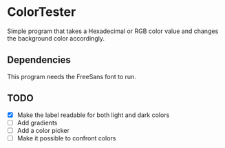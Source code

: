 # ColorTester
Simple program that takes a Hexadecimal or RGB color value and changes the
background color accordingly.

## Dependencies

This program needs the FreeSans font to run.

## TODO
- [x] Make the label readable for both light and dark colors
- [ ] Add gradients
- [ ] Add a color picker
- [ ] Make it possible to confront colors
